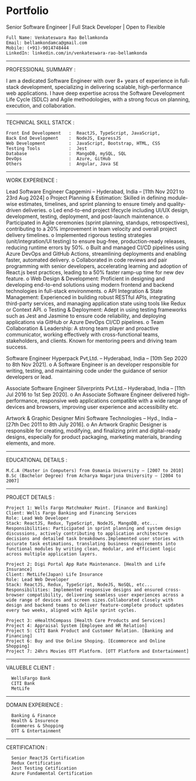 # Portfolio
Senior Software Engineer | Full Stack Developer | Open to Flexible

    Full Name: Venkateswara Rao Bellamkonda
    Email: bellamkondamca@gmail.com
    Mobile: (+91)-9014748444
    LinkedIn: linkedin.com/in/venkateswara-rao-bellamkonda
_____________________________________________________________________________________________________________________________________________________________________________

PROFESSIONAL SUMMARY :

I am a dedicated Software Engineer with over 8+ years of experience in full-stack development, specializing in delivering scalable, high-performance web applications. I have deep expertise across the Software Development Life Cycle (SDLC) and Agile methodologies, with a strong focus on planning, execution, and collaboration.
_____________________________________________________________________________________________________________________________________________________________________________

TECHNICAL SKILL STATCK :

    Front End Development   :  ReactJS, TypeScript, JavaScript,
    Back End Development    :  NodeJS, ExpressJS
    Web Development         :  JavaScript, Bootstrap, HTML, CSS
    Testing Tools           :  Jest
    Database                :  MangoDB, mySQL, SQL
    DevOps                  :  Azure, GitHub
    Others                  :  Angular, Java SE
__________________________________________________________________________________________________________________________________________________________________________

WORK EXPERIENCE	:

Lead Software Engineer
Capgemini – Hyderabad, India – [11th Nov 2021 to 23rd Aug 2024] 
o	Project Planning & Estimation: Skilled in defining module-wise estimates, timelines, and sprint planning to ensure timely and quality-driven deliveries.
o	Led end-to-end project lifecycle including UI/UX design, development, testing, deployment, and post-launch maintenance.
o	Participated in Agile ceremonies (sprint planning, standups, retrospectives), contributing to a 20% improvement in team velocity and overall project delivery timelines.
o	Implemented rigorous testing strategies (unit/integration/UI testing) to ensure bug-free, production-ready releases, reducing runtime errors by 50%.
o	Built and managed CI/CD pipelines using Azure DevOps and GitHub Actions, streamlining deployments and enabling faster, automated delivery.
o	Collaborated in code reviews and pair programming with senior developers, accelerating learning and adoption of React.js best practices, leading to a 50% faster ramp-up time for new dev feature.
o	Web Design & Development: Proficient in designing and developing end-to-end solutions using modern frontend and backend technologies in full-stack environments.
o	API Integration & State Management: Experienced in building robust RESTful APIs, integrating third-party services, and managing application state using tools like Redux or Context API.
o	Testing & Deployment: Adept in using testing frameworks such as Jest and Jasmine to ensure code reliability, and deploying applications via GitHub or Azure DevOps CI/CD pipelines.
o	Team Collaboration & Leadership: A strong team player and proactive communicator, working effectively with cross-functional teams, stakeholders, and clients. Known for mentoring peers and driving team success.

Software Engineer 
Hyperpack Pvt,Ltd. – Hyderabad, India – [10th Sep 2020 to 8th Nov 2021].
    o	A Software Engineer is an developer responsible for writing, testing, and maintaining code under the guidance of senior developers or lead.

Associate Software Engineer
Silverprints Pvt.Ltd.– Hyderabad, India – [11th Jul 2016 to 1st Sep 2020]. 
    o	An Associate Software Engineer delivered high-performance, responsive web applications compatible with a wide range of devices and browsers, improving user experience and accessibility etc.

Artwork & Graphic Designer
Mini Software Technologies – Hyd., India – [27th Dec 2011 to 8th July 2016]. 
    o	An Artwork Graphic Designer is responsible for creating, modifying, and finalizing print and digital-ready designs, especially for product packaging, marketing materials, branding elements, and more.
_____________________________________________________________________________________________________________________________________________________________________________

EDUCATIONAL DETAILS	:

    M.C.A (Master in Computers) from Osmania University – [2007 to 2010]
    B.Sc (Bachelor Degree) from Acharya Nagarjuna University – [2004 to 2007]
_____________________________________________________________________________________________________________________________________________________________________________

PROJECT DETAILS	:

    Project 1: Wells Fargo Matchmaker Maint. [Finance and Banking]
    Client: Wells Fargo Banking and Financing Services 
    Role: Lead Web Developer
    Stack: ReactJS, Redux, TypeScript, NodeJS, MangoDB, etc...
    Responsibilities: Participated in sprint planning and system design discussions, actively contributing to application architecture decisions and detailed task breakdowns.Implemented user stories with accurate task estimations, translating business requirements into functional modules by writing clean, modular, and efficient logic across multiple application layers.

    Project 2: Digi Portal App Rate Maintenance. [Health and Life Insurance]
    Client: MetLife(Japan) Life Insurance 
    Role: Lead Web Developer
    Stack: ReactJS, Redux, TypeScript, NodeJS, NoSQL, etc...
    Responsibilities: Implemented responsive designs and ensured cross-browser compatibility, delivering seamless user experiences across a wide range of devices and screen sizes.Collaborated closely with design and backend teams to deliver feature-complete product updates every two weeks, aligned with Agile sprint cycles.

    Project 3: eHealthCompass [Health Care Products and Services]
    Project 4: Appraisal System [Employee and HR Relation]
    Project 5: CITI Bank Product and Customer Relation. [Banking and Financing]
    Project 6: Buy and Use Online Shoping. [Ecommorece and Online Shopping]
    Project 7: 24hrs Movies OTT Platform. [OTT Platform and Entertainment]
__________________________________________________________________________________________________________________________________________________________________________

VALUEBLE CLIENT :

      WellsFargo Bank
      CITI Bank
      MetLife 
__________________________________________________________________________________________________________________________________________________________________________

DOMAIN EXPERIENCE :

      Banking & Finance
      Health & Insurence
      Ecommeres & Shopping
      OTT & Entertainment
__________________________________________________________________________________________________________________________________________________________________________

CERTIFICATION :

      Senior ReactJS Certification
      Redux Certification
      Jest Testing Cetification
      Azure Fundamental Certification
